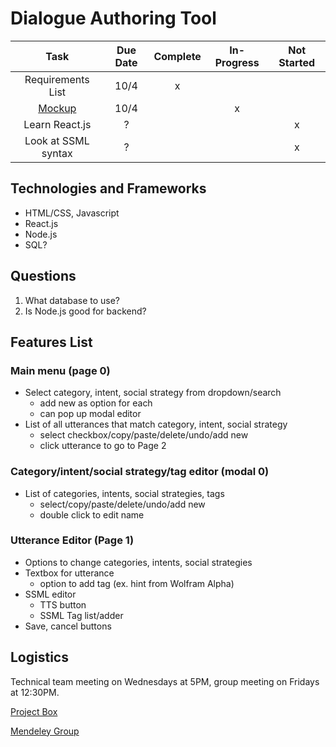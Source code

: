 # Dialogue Authoring Tool
|Task|Due Date|Complete|In-Progress|Not Started|
|:---------:|:---------:|:---------:|:---------:|:---------:|
|Requirements List|10/4|x| | |
|[Mockup](https://drive.google.com/open?id=0B3ds3_lwLn5cRko5MXpoTGtyYmZ2M0pGd1V0RkwtUUMtUW1N)|10/4| |x| |
|Learn React.js|?| | |x|
|Look at SSML syntax|?| | |x|

## Technologies and Frameworks
* HTML/CSS, Javascript
* React.js
* Node.js
* SQL?

## Questions
1. What database to use?
2. Is Node.js good for backend?

## Features List
### Main menu (page 0)
* Select category, intent, social strategy from dropdown/search
  + add new as option for each
  + can pop up modal editor
* List of all utterances that match category, intent, social strategy
  + select checkbox/copy/paste/delete/undo/add new
  + click utterance to go to Page 2
### Category/intent/social strategy/tag editor (modal 0)
* List of categories, intents, social strategies, tags
  + select/copy/paste/delete/undo/add new
  + double click to edit name
### Utterance Editor (Page 1)
* Options to change categories, intents, social strategies
* Textbox for utterance
  + option to add tag (ex. hint from Wolfram Alpha)
* SSML editor
  + TTS button
  + SSML Tag list/adder
* Save, cancel buttons

## Logistics
Technical team meeting on Wednesdays at 5PM, group meeting on Fridays at 12:30PM.

[Project Box](https://cmu.box.com/s/bksvdkoy27pxg2k0lm80stzrf0y5pgp6)

[Mendeley Group](https://www.mendeley.com/community/rapt-fall-2017-interns/)
